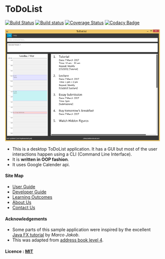 # ToDoList

[![Build Status](https://CS2103JAN2017-W10-B3/main.svg?branch=master)](https://travis-ci.org/CS2103JAN2017-W10-B3/main)
[![Build status](https://ci.appveyor.com/api/projects/status/4gok4a0xjexjyd3r?svg=true)](https://ci.appveyor.com/project/chenpenghao/main-1gtnb)
[![Coverage Status](https://coveralls.io/repos/github/CS2103JAN2017-W10-B3/main/badge.svg?branch=master)](https://coveralls.io/github/CS2103JAN2017-W10-B3/main?branch=master)
[![Codacy Badge](https://api.codacy.com/project/badge/Grade/ab4a8f2708d143afa2833d1e32523465)](https://www.codacy.com/app/chenpenghao/main?utm_source=github.com&amp;utm_medium=referral&amp;utm_content=CS2103JAN2017-W10-B3/main&amp;utm_campaign=Badge_Grade)

<img src="docs/images/Ui.png" width="600"><br>

* This is a desktop ToDoList application. It has a GUI but most of the user interactions happen using
  a CLI (Command Line Interface).
* It is **written in OOP fashion**.
* It uses Google Calender api.


#### Site Map
* [User Guide](docs/UserGuide.md)
* [Developer Guide](docs/DeveloperGuide.md)
* [Learning Outcomes](docs/LearningOutcomes.md)
* [About Us](docs/AboutUs.md)
* [Contact Us](docs/ContactUs.md)


#### Acknowledgements

* Some parts of this sample application were inspired by the excellent
  [Java FX tutorial](http://code.makery.ch/library/javafx-8-tutorial/) by *Marco Jakob*.
* This was adapted from [address book level 4](https://github.com/nus-cs2103-AY1617S2/addressbook-level4).

#### Licence : [MIT](LICENSE)

